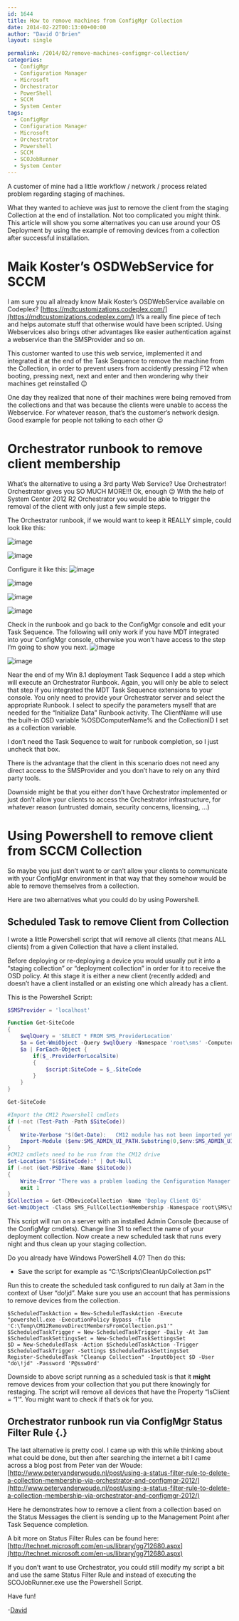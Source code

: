```yaml
---
id: 1644
title: How to remove machines from ConfigMgr Collection
date: 2014-02-22T00:13:00+00:00
author: "David O'Brien"
layout: single

permalink: /2014/02/remove-machines-configmgr-collection/
categories:
  - ConfigMgr
  - Configuration Manager
  - Microsoft
  - Orchestrator
  - PowerShell
  - SCCM
  - System Center
tags:
  - ConfigMgr
  - Configuration Manager
  - Microsoft
  - Orchestrator
  - Powershell
  - SCCM
  - SCOJobRunner
  - System Center
---
```

A customer of mine had a little workflow / network / process related problem regarding staging of machines.

What they wanted to achieve was just to remove the client from the staging Collection at the end of installation. Not too complicated you might think. This article will show you some alternatives you can use around your OS Deployment by using the example of removing devices from a collection after successful installation.

# Maik Koster’s OSDWebService for SCCM

I am sure you all already know Maik Koster’s OSDWebService available on Codeplex? [https://mdtcustomizations.codeplex.com/](https://mdtcustomizations.codeplex.com/)
It’s a really fine piece of tech and helps automate stuff that otherwise would have been scripted. Using Webservices also brings other advantages like easier authentication against a webservice than the SMSProvider and so on.

This customer wanted to use this web service, implemented it and integrated it at the end of the Task Sequence to remove the machine from the Collection, in order to prevent users from accidently pressing F12 when booting, pressing next, next and enter and then wondering why their machines get reinstalled 😉

One day they realized that none of their machines were being removed from the collections and that was because the clients were unable to access the Webservice. For whatever reason, that’s the customer’s network design. Good example for people not talking to each other 😉

# Orchestrator runbook to remove client membership

What’s the alternative to using a 3rd party Web Service? Use Orchestrator! Orchestrator gives you SO MUCH MORE!!! Ok, enough 😉
With the help of System Center 2012 R2 Orchestrator you would be able to trigger the removal of the client with only just a few simple steps.

The Orchestrator runbook, if we would want to keep it REALLY simple, could look like this:

![image](/media/2015/01/1422177636_full.png)

![image](/media/2014/02/image6.png)

Configure it like this:
![image](/media/2014/02/image7.png)

![image](/media/2014/02/image8.png)

![image](/media/2015/01/1422177721_full.png)

![image](/media/2015/01/1422177764_full.png)

Check in the runbook and go back to the ConfigMgr console and edit your Task Sequence. The following will only work if you have MDT integrated into your ConfigMgr console, otherwise you won’t have access to the step I’m going to show you next.
![image](/media/2014/02/image9.png)

![image](/media/2015/01/1422177838_full.png)

Near the end of my Win 8.1 deployment Task Sequence I add a step which will execute an Orchestrator Runbook. Again, you will only be able to select that step if you integrated the MDT Task Sequence extensions to your console. You only need to provide your Orchestrator server and select the appropriate Runbook. I select to specify the parameters myself that are needed for the “Initialize Data” Runbook activity. The ClientName will use the built-in OSD variable %OSDComputerName% and the CollectionID I set as a collection variable.

I don’t need the Task Sequence to wait for runbook completion, so I just uncheck that box.

There is the advantage that the client in this scenario does not need any direct access to the SMSProvider and you don’t have to rely on any third party tools.

Downside might be that you either don’t have Orchestrator implemented or just don’t allow your clients to access the Orchestrator infrastructure, for whatever reason (untrusted domain, security concerns, licensing, …)

# Using Powershell to remove client from SCCM Collection

So maybe you just don’t want to or can’t allow your clients to communicate with your ConfigMgr environment in that way that they somehow would be able to remove themselves from a collection.

Here are two alternatives what you could do by using Powershell.

## Scheduled Task to remove Client from Collection

I wrote a little Powershell script that will remove all clients (that means ALL clients) from a given Collection that have a client installed.

Before deploying or re-deploying a device you would usually put it into a “staging collection” or “deployment collection” in order for it to receive the OSD policy. At this stage it is either a new client (recently added) and doesn’t have a client installed or an existing one which already has a client.

This is the Powershell Script:

```PowerShell
$SMSProvider = 'localhost'

Function Get-SiteCode
{
    $wqlQuery = 'SELECT * FROM SMS_ProviderLocation'
    $a = Get-WmiObject -Query $wqlQuery -Namespace 'root\sms' -ComputerName $SMSProvider
    $a | ForEach-Object {
        if($_.ProviderForLocalSite)
        {
            $script:SiteCode = $_.SiteCode
        }
    }
}

Get-SiteCode

#Import the CM12 Powershell cmdlets
if (-not (Test-Path -Path $SiteCode))
{
    Write-Verbose "$(Get-Date):   CM12 module has not been imported yet, will import it now."
    Import-Module ($env:SMS_ADMIN_UI_PATH.Substring(0,$env:SMS_ADMIN_UI_PATH.Length – 5) + '\ConfigurationManager.psd1') | Out-Null
}
#CM12 cmdlets need to be run from the CM12 drive
Set-Location "$($SiteCode):" | Out-Null
if (-not (Get-PSDrive -Name $SiteCode))
{
    Write-Error "There was a problem loading the Configuration Manager powershell module and accessing the site's PSDrive."
    exit 1
}
$Collection = Get-CMDeviceCollection -Name 'Deploy Client OS'
Get-WmiObject -Class SMS_FullCollectionMembership -Namespace root\SMS\Site_$SiteCode -Filter "CollectionID = '$($Collection.CollectionID)' AND IsClient = '1'" | Remove-CMDeviceCollectionDirectMembershipRule -CollectionId $Collection.CollectionID –Force
```

This script will run on a server with an installed Admin Console (because of the ConfigMgr cmdlets). Change line 31 to reflect the name of your deployment collection.
Now create a new scheduled task that runs every night and thus clean up your staging collection.

Do you already have Windows PowerShell 4.0? Then do this:

* Save the script for example as “C:\Scripts\CleanUpCollection.ps1”

Run this to create the scheduled task configured to run daily at 3am in the context of User “do\!jd”. Make sure you use an account that has permissions to remove devices from the collection.

```
$ScheduledTaskAction = New-ScheduledTaskAction -Execute "powershell.exe -ExecutionPolicy Bypass -file 'C:\Temp\CM12RemoveDirectMembersFromCollection.ps1'"
$ScheduledTaskTrigger = New-ScheduledTaskTrigger -Daily -At 3am
$ScheduledTaskSettingsSet = New-ScheduledTaskSettingsSet
$D = New-ScheduledTask -Action $ScheduledTaskAction -Trigger $ScheduledTaskTrigger -Settings $ScheduledTaskSettingsSet
Register-ScheduledTask "Cleanup Collection" -InputObject $D -User "do\!jd" -Password 'P@ssw0rd'
```

Downside to above script running as a scheduled task is that it **might** remove devices from your collection that you put there knowingly for restaging. The script will remove all devices that have the Property “IsClient = ‘1’”. You might want to check if that’s ok for you.

## Orchestrator runbook run via ConfigMgr Status Filter Rule {.}

The last alternative is pretty cool. I came up with this while thinking about what could be done, but then after searching the internet a bit I came across a blog post from Peter van der Woude: [http://www.petervanderwoude.nl/post/using-a-status-filter-rule-to-delete-a-collection-membership-via-orchestrator-and-configmgr-2012/](http://www.petervanderwoude.nl/post/using-a-status-filter-rule-to-delete-a-collection-membership-via-orchestrator-and-configmgr-2012/)

Here he demonstrates how to remove a client from a collection based on the Status Messages the client is sending up to the Management Point after Task Sequence completion.

A bit more on Status Filter Rules can be found here: [http://technet.microsoft.com/en-us/library/gg712680.aspx](http://technet.microsoft.com/en-us/library/gg712680.aspx)

If you don’t want to use Orchestrator, you could still modify my script a bit and use the same Status Filter Rule and instead of executing the SCOJobRunner.exe use the Powershell Script.

Have fun!

-[David](http://www.twitter.com/david_obrien)

